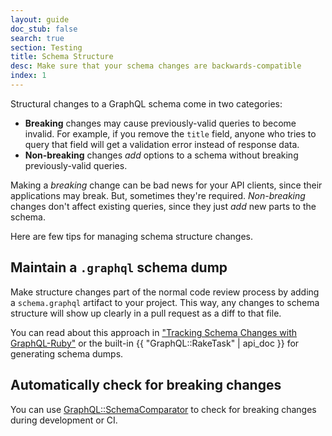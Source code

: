 ```yaml
---
layout: guide
doc_stub: false
search: true
section: Testing
title: Schema Structure
desc: Make sure that your schema changes are backwards-compatible
index: 1
---
```


Structural changes to a GraphQL schema come in two categories:

- __Breaking__ changes may cause previously-valid queries to become invalid. For example, if you remove the `title` field, anyone who tries to query that field will get a validation error instead of response data.
- __Non-breaking__ changes _add_ options to a schema without breaking previously-valid queries.

Making a _breaking_ change can be bad news for your API clients, since their applications may break. But, sometimes they're required. _Non-breaking_ changes don't affect existing queries, since they just _add_ new parts to the schema.

Here are few tips for managing schema structure changes.

## Maintain a `.graphql` schema dump

Make structure changes part of the normal code review process by adding a `schema.graphql` artifact to your project. This way, any changes to schema structure will show up clearly in a pull request as a diff to that file.

You can read about this approach in ["Tracking Schema Changes with GraphQL-Ruby"](https://rmosolgo.github.io/ruby/graphql/2017/03/16/tracking-schema-changes-with-graphql-ruby) or the built-in {{ "GraphQL::RakeTask" | api_doc }} for generating schema dumps.

## Automatically check for breaking changes

You can use [GraphQL::SchemaComparator](https://github.com/xuorig/graphql-schema_comparator) to check for breaking changes during development or CI.
